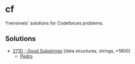 # cf

Yvensíveis' solutions for Codeforces problems.

## Solutions

* [271D - Good Substrings](./271D-good-substrings/)
[data structures, strings, *1800]
    * [Pedro](./271D-good-substrings/pedro.cpp)
